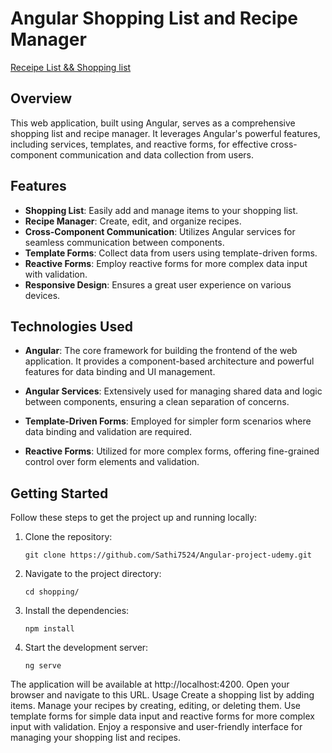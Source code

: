 # Angular Shopping List and Recipe Manager

[Receipe List && Shopping list](![image](https://github.com/Sathi7524/Angular-project-udemy/assets/75976657/215ac04e-0305-4aa6-8d14-765846ea41f5)
(https://github.com/Sathi7524/Angular-project-udemy/assets/75976657/32b5f301-c863-40f8-947d-6966757ee066)
)
## Overview

This web application, built using Angular, serves as a comprehensive shopping list and recipe manager. It leverages Angular's powerful features, including services, templates, and reactive forms, for effective cross-component communication and data collection from users.

## Features

- **Shopping List**: Easily add and manage items to your shopping list.
- **Recipe Manager**: Create, edit, and organize recipes.
- **Cross-Component Communication**: Utilizes Angular services for seamless communication between components.
- **Template Forms**: Collect data from users using template-driven forms.
- **Reactive Forms**: Employ reactive forms for more complex data input with validation.
- **Responsive Design**: Ensures a great user experience on various devices.

## Technologies Used

- **Angular**: The core framework for building the frontend of the web application. It provides a component-based architecture and powerful features for data binding and UI management.

- **Angular Services**: Extensively used for managing shared data and logic between components, ensuring a clean separation of concerns.

- **Template-Driven Forms**: Employed for simpler form scenarios where data binding and validation are required.

- **Reactive Forms**: Utilized for more complex forms, offering fine-grained control over form elements and validation.

## Getting Started

Follow these steps to get the project up and running locally:

1. Clone the repository:

   ```shell
   git clone https://github.com/Sathi7524/Angular-project-udemy.git
2. Navigate to the project directory:
   ```shell
   cd shopping/
4. Install the dependencies:
     ```shell
     npm install
5. Start the development server:
      ```shell
      ng serve
The application will be available at http://localhost:4200. Open your browser and navigate to this URL.
Usage
Create a shopping list by adding items.
Manage your recipes by creating, editing, or deleting them.
Use template forms for simple data input and reactive forms for more complex input with validation.
Enjoy a responsive and user-friendly interface for managing your shopping list and recipes.

